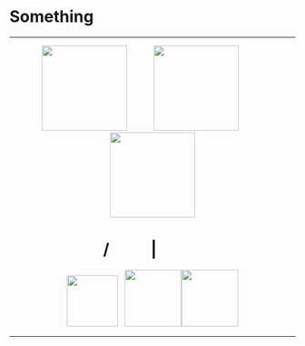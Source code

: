 
<h1 aligh="center">Something</h1>




---

<p align="center"><img src="https://skillicons.dev/icons?i=py"width="150" height="150"> &nbsp&nbsp&nbsp&nbsp&nbsp&nbsp&nbsp&nbsp&nbsp&nbsp <img src="https://skillicons.dev/icons?i=unity&theme=light"width="150" height="150" > &nbsp&nbsp&nbsp&nbsp&nbsp&nbsp&nbsp&nbsp&nbsp&nbsp <img src="https://skillicons.dev/icons?i=cpp"width="150" height="150" ></p>
<h1 align="center">/&nbsp&nbsp&nbsp&nbsp&nbsp&nbsp&nbsp&nbsp&nbsp&nbsp | &nbsp&nbsp&nbsp&nbsp&nbsp&nbsp&nbsp&nbsp&nbsp&nbsp&nbsp</h1>
<p align="center"><img src="https://skillicons.dev/icons?i=blender"width="90" height="90">&nbsp&nbsp&nbsp<img src="https://skillicons.dev/icons?i=cs"width="100" height="100"><img src="https://skillicons.dev/icons?i=atherprite"width="100" height="100"></p>

---
<!--
**ArhanCrane/ArhanCrane** is a ✨ _special_ ✨ repository because its `README.md` (this file) appears on your GitHub profile.

Here are some ideas to get you started:

- 🔭 I’m currently working on ...
- 🌱 I’m currently learning ...
- 👯 I’m looking to collaborate on ...
- 🤔 I’m looking for help with ...
- 💬 Ask me about ...
- 📫 How to reach me: ...
- 😄 Pronouns: ...
- ⚡ Fun fact: ...
-->
